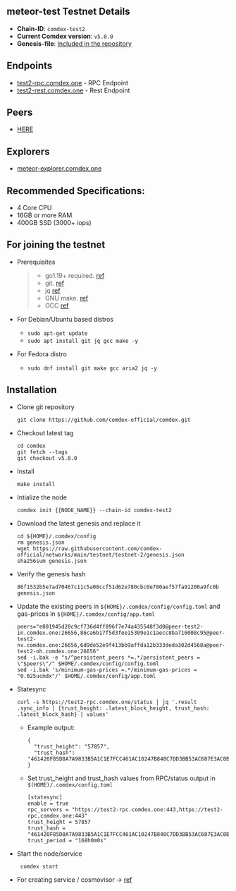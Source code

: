 ## meteor-test Testnet Details

- **Chain-ID**: `comdex-test2`
- **Current Comdex version**: `v5.0.0`
- **Genesis-file**: [Included in the repository](genesis.json)

## Endpoints

- [test2-rpc.comdex.one](https://test2-rpc.comdex.one:443) - RPC Endpoint
- [test2-rest.comdex.one](https://test2-rest.comdex.one:443) - Rest Endpoint

## Peers

- [HERE](peers.txt)

## Explorers

- [meteor-explorer.comdex.one](https://testnet-explorer.comdex.one)

## Recommended Specifications:
   * 4 Core CPU
   * 16GB or more RAM
   * 400GB SSD (3000+ iops)

## For joining the testnet

* Prerequisites
  > - go1.19+ required. [ref](https://golang.org/doc/install)
  > - git. [ref](https://github.com/git/git)
  > - jq [ref](https://github.com/stedolan/jq)
  > - GNU make. [ref](https://www.gnu.org/software/make/manual/html_node/index.html)
  > - GCC [ref](https://gcc.gnu.org/releases.html)
  
* For Debian/Ubuntu based distros
  - `sudo apt-get update`
  - `sudo apt install git jq gcc make -y`

* For Fedora distro
  - `sudo dnf install git make gcc aria2 jq -y`


## Installation

* Clone git repository

  ```shell
  git clone https://github.com/comdex-official/comdex.git
  ```
  
* Checkout latest tag

  ```shell
  cd comdex
  git fetch --tags
  git checkout v5.0.0
  ```
  
* Install

  ```shell
  make install
  ```
  
* Intialize the node

  ```shell
  comdex init {{NODE_NAME}} --chain-id comdex-test2
  ```
  
* Download the latest genesis and replace it

  ```shell
  cd ${HOME}/.comdex/config
  rm genesis.json
  wget https://raw.githubusercontent.com/comdex-official/networks/main/testnet/testnet-2/genesis.json
  sha256sum genesis.json
  ```
  
* Verify the genesis hash 

  ```shell
  86f1532b5e7ad70467c11c5a08ccf51d62e780cbc0e780aef57fa91200a9fc0b  genesis.json
  ```

* Update the existing peers in `${HOME}/.comdex/config/config.toml` and gas-prices in `${HOME}/.comdex/config/app.toml`

  ```shell
  peers="e801945d20c9cf736d4ff096f7e74a435548f3d0@peer-test2-in.comdex.one:26656,86ca6b17f5d3fee15309e1c1aecc8ba716008c95@peer-test2-nv.comdex.one:26656,6d9de52e9f413bb9affda12b333deda302d4568a@peer-test2-oh.comdex.one:26656"
  sed -i.bak -e "s/^persistent_peers *=.*/persistent_peers = \"$peers\"/" $HOME/.comdex/config/config.toml
  sed -i.bak 's/minimum-gas-prices =.*/minimum-gas-prices = "0.025ucmdx"/' $HOME/.comdex/config/app.toml
  ```
  
* Statesync 

    ```
    curl -s https://test2-rpc.comdex.one/status | jq '.result .sync_info | {trust_height: .latest_block_height, trust_hash: .latest_block_hash} | values'
    ```

  - Example output:
  
    ```
    {
      "trust_height": "57857",
      "trust_hash": "461420F85D8A7A9833B5A1C1E7FCC461AC10247B840C7DD3BB53AC687E3AC0BB"
    }
    ```

  - Set trust_height and trust_hash values from RPC/status output in `$(HOME)/.comdex/config.toml`
  
    ```
    [statesync]
    enable = true
    rpc_servers = "https://test2-rpc.comdex.one:443,https://test2-rpc.comdex.one:443"
    trust_height = 57857
    trust_hash = "461420F85D8A7A9833B5A1C1E7FCC461AC10247B840C7DD3BB53AC687E3AC0BB"
    trust_period = "168h0m0s"
    ```
    
* Start the node/service

  ```shell
   comdex start
  ```
  
* For creating service / cosmovisor -> [ref](https://github.com/comdex-official/networks/blob/main/testnet/cosmovisor-setup.md)
  



